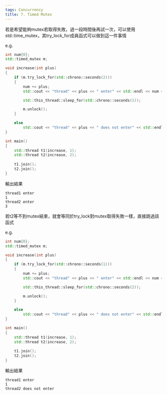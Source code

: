 ```yaml
---
tags: Concurrency
title: 7. Timed Mutex
---
```


若是希望能夠mutex若取得失敗，過一段時間後再試一次，可以使用std::time_mutex，其try_lock_for成員函式可以做到這一件事情

e.g.
```cpp
int num{0};
std::timed_mutex m;

void increase(int plus)
{
	if (m.try_lock_for(std::chrono::seconds(2)))
	{
		num += plus;
		std::cout << "thread" << plus << " enter" << std::endl << num << std::endl;

		std::this_thread::sleep_for(std::chrono::seconds(1));

		m.unlock();
	}

	else
		std::cout << "thread" << plus << " does not enter" << std::endl;
}

int main()
{
	std::thread t1(increase, 1);
	std::thread t2(increase, 2);
	
	t1.join();
	t2.join();
}
```

輸出結果
```
thread1 enter
1
thread2 enter
3
```

若t2等不到mutex結束，就會等同於try_lock對mutex取得失敗一樣，直接跳過該函式

e.g.
```cpp
int num{0};
std::timed_mutex m;

void increase(int plus)
{
	if (m.try_lock_for(std::chrono::seconds(1)))
	{
		num += plus;
		std::cout << "thread" << plus << " enter" << std::endl << num << std::endl;

		std::this_thread::sleep_for(std::chrono::seconds(2));

		m.unlock();
	}

	else
		std::cout << "thread" << plus << " does not enter" << std::endl;
}

int main()
{
	std::thread t1(increase, 1);
	std::thread t2(increase, 2);
	
	t1.join();
	t2.join();
}
```

輸出結果
```
thread1 enter
1
thread2 does not enter
```
